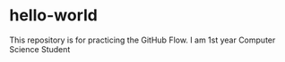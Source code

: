 # hello-world
This repository is for practicing the GitHub Flow.
I am 1st year Computer Science Student
